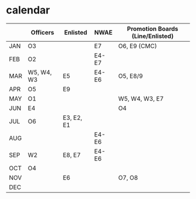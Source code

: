 # calendar

|  | Officers | Enlisted | NWAE | Promotion Boards (Line/Enlisted) |
| --- | --- | --- | --- | --- |
| JAN | O3 |  | E7 | O6, E9 (CMC) |
| FEB | O2 | | E4-E7 | |
| MAR | W5, W4, W3 | E5 | E4-E6 | O5, E8/9 |
| APR | O5 | E9 | | |
| MAY | O1 | | | W5, W4, W3, E7 |
| JUN | E4 | | | O4 |
| JUL | O6 | E3, E2, E1 | | |
| AUG | | | E4-E6 | |
| SEP | W2 | E8, E7 | E4-E6 | |
| OCT | O4 | | | |
| NOV | | E6 | | O7, O8 |
| DEC | | | | |
